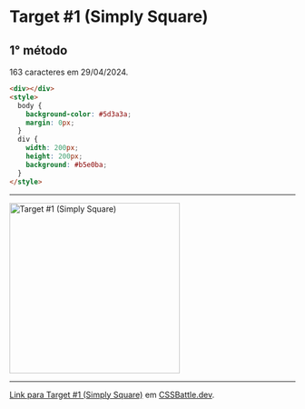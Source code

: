 # Target #1 (Simply Square)

## 1° método

163 caracteres em 29/04/2024.

```HTML
<div></div>
<style>
  body {
    background-color: #5d3a3a;
    margin: 0px;
  }
  div {
    width: 200px;
    height: 200px;
    background: #b5e0ba;
  }
</style>
```

---
<img src="https://cssbattle.dev/targets/1.png" title="Target #1 (Simply Square)" width="300px">

---

[Link para Target #1 (Simply Square)](https://cssbattle.dev/play/1) em [CSSBattle.dev](https://cssbattle.dev/).
